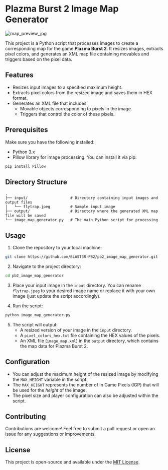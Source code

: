 # Plazma Burst 2 Image Map Generator

![map_preview_jpg](https://github.com/user-attachments/assets/c1288255-fb26-4aef-a809-47ec238638f0)

This project is a Python script that processes images to create a corresponding map for the game **Plazma Burst 2**. It resizes images, extracts pixel colors, and generates an XML map file containing movables and triggers based on the pixel data.

## Features

- Resizes input images to a specified maximum height.
- Extracts pixel colors from the resized image and saves them in HEX format.
- Generates an XML file that includes:
  - Movable objects corresponding to pixels in the image.
  - Triggers that control the color of these pixels.

## Prerequisites

Make sure you have the following installed:

- Python 3.x
- Pillow library for image processing. You can install it via pip:

```bash
pip install Pillow
```

## Directory Structure

```
.
├── input/                   # Directory containing input images and output files
│   └── flytrap.jpeg         # Sample input image
├── output/                  # Directory where the generated XML map file will be saved
└── image_map_generator.py   # The main Python script for processing
```

## Usage

1. Clone the repository to your local machine:

```bash
git clone https://github.com/BLAST3R-PB2/pb2_image_map_generator.git
```

2. Navigate to the project directory:

```bash
cd pb2_image_map_generator
```

3. Place your input image in the `input` directory. You can rename `flytrap.jpeg` to your desired image name or replace it with your own image (just update the script accordingly).

4. Run the script:

```bash
python image_map_generator.py
```

5. The script will output:
   - A resized version of your image in the `input` directory.
   - A `pixel_colors_hex.txt` file containing the HEX values of the pixels.
   - An XML file (`image_map.xml`) in the `output` directory, which contains the map data for Plazma Burst 2.

## Configuration

- You can adjust the maximum height of the resized image by modifying the `MAX_HEIGHT` variable in the script.
- The `MAX_HEIGHT` represents the number of In Game Pixels (IGP) that will be used for the *height* of the image.
- The pixel size and player configuration can also be adjusted within the script.

## Contributing

Contributions are welcome! Feel free to submit a pull request or open an issue for any suggestions or improvements.

## License

This project is open-source and available under the [MIT License](LICENSE).
